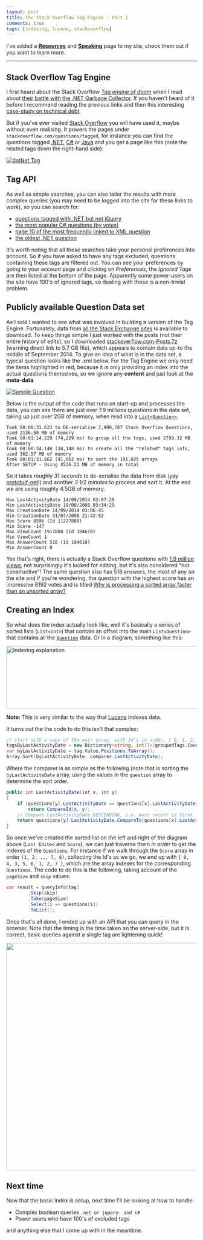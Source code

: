 ```yaml
---
layout: post
title: The Stack Overflow Tag Engine – Part 1
comments: true
tags: [indexing, lucene, stackoverflow]
---
```


I've added a [**Resources**]({{base}}/resources/)</a> and [**Speaking**]({{base}}/speaking/) page to my site, check them out if you want to learn more.

---------------------------------------

## <a name="Introduction"></a>**Stack Overflow Tag Engine**

I first heard about the Stack Overflow <a href="http://samsaffron.com/archive/2011/10/28/in-managed-code-we-trust-our-recent-battles-with-the-net-garbage-collector" target="_blank">*Tag engine of doom*</a> when I read about <a href="http://blog.marcgravell.com/2011/10/assault-by-gc.html" target="_blank">their battle with the .NET Garbage Collector</a>. If you haven't heard of it before I recommend reading the previous links and then this interesting <a href="http://blog.marcgravell.com/2014/04/technical-debt-case-study-tags.html" target="_blank">case-study on technical debt</a>.

But if you've ever visited <a href="http://www.stackoverflow.com" target="_blank">Stack Overflow</a> you will have used it, maybe without even realising. It powers the pages under `stackoverflow.com/questions/tagged`, for instance you can find the questions tagged <a href="http://stackoverflow.com/questions/tagged/.net" target="_blank">.NET</a>, <a href="http://stackoverflow.com/questions/tagged/c%23" target="_blank">C#</a> or <a href="http://stackoverflow.com/questions/tagged/java" target="_blank">Java</a> and you get a page like this (note the related tags down the right-hand side):

<a href="http://stackoverflow.com/questions/tagged/.net" target="_blank"><img src="https://mattwarrendotorg.files.wordpress.com/2014/10/dotnet-tag.png?w=900" alt="dotNet Tag" class="aligncenter" /></a>

## <a name="TagAPI"></a>**Tag API**
As well as simple searches, you can also tailor the results with more complex queries (you may need to be logged into the site for these links to work), so you can search for:

- <a href="http://stackoverflow.com/questions/tagged/.net+or+jquery-" target="_blank">questions tagged with .NET but not jQuery</a>
- <a href="http://stackoverflow.com/questions/tagged/c%23?order=desc&amp;sort=votes" target="_blank">the most popular C# questions (by votes)</a>
- <a href="http://stackoverflow.com/questions/tagged/xml?sort=frequent&amp;page=10&amp;pagesize=5" target="_blank">page 10 of the most frequently linked to XML question</a>
- <a href="http://stackoverflow.com/questions/tagged/.net?page=197709&amp;sort=newest&amp;pagesize=1" target="_blank">the oldest .NET question</a> 

It's worth noting that all these searches take your personal preferences into account. So if you have asked to have any tags excluded, questions containing these tags are filtered out. You can see your preferences by going to your account page and clicking on *Preferences*, the *Ignored Tags* are then listed at the bottom of the page. Apparently some power-users on the site have 100's of ignored tags, so dealing with these is a non-trivial problem.

## <a name="DataSet"></a>**Publicly available Question Data set**

As I said I wanted to see what was involved in building a version of the Tag Engine. Fortunately, data from <a href="https://archive.org/details/stackexchange" target="_blank">all the Stack Exchange sites</a> is available to download. To keep things simple I just worked with the posts (not their entire history of edits), so I downloaded <a href="https://archive.org/download/stackexchange/stackoverflow.com-Posts.7z" target="_blank">stackoverflow.com-Posts.7z</a> (warning direct link to 5.7 GB file), which appears to contain data up-to the middle of September 2014. To give an idea of what is in the data set, a typical question looks like the .xml below. For the Tag Engine we only need the items highlighted in red, because it is only providing an index into the actual questions themselves, so we ignore any **content** and just look at the **meta-data**.

<a href="https://mattwarrendotorg.files.wordpress.com/2014/10/sample-question-parts-used-highlighted-in-red.png" target="_blank"><img src="https://mattwarrendotorg.files.wordpress.com/2014/10/sample-question-parts-used-highlighted-in-red.png?w=600" alt="Sample Question" class="aligncenter" /></a>

Below is the output of the code that runs on start-up and processes the data, you can see there are just over 7.9 millions questions in the data set, taking up just over 2GB of memory, when read into a <a href="https://github.com/mattwarren/StackOverflowTagServer/blob/master/Shared/Question.cs" target="_blank">`List<Question>`</a>.

```
Took 00:00:31.623 to DE-serialise 7,990,787 Stack Overflow Questions, used 2136.50 MB of memory
Took 00:01:14.229 (74,229 ms) to group all the tags, used 2799.32 MB of memory
Took 00:00:34.148 (34,148 ms) to create all the "related" tags info, used 362.57 MB of memory
Took 00:01:31.662 (91,662 ms) to sort the 191,025 arrays
After SETUP - Using 4536.21 MB of memory in total
```

So it takes roughly *31 seconds* to de-serialise the data from disk (yay [protobuf-net](https://code.google.com/p/protobuf-net/)!) and another *3 1/2 minutes* to process and sort it. At the end we are using roughly 4.5GB of memory.

```
Max LastActivityDate 14/09/2014 03:07:29
Min LastActivityDate 18/08/2008 03:34:29
Max CreationDate 14/09/2014 03:06:45
Min CreationDate 31/07/2008 21:42:52
Max Score 8596 (Id 11227809)
Min Score -147
Max ViewCount 1917888 (Id 184618)
Min ViewCount 1
Max AnswerCount 518 (Id 184618)
Min AnswerCount 0
```

Yes that's right, there is actually a Stack Overflow questions with <a href="http://stackoverflow.com/questions/184618/what-is-the-best-comment-in-source-code-you-have-ever-encountered" target="_blank">1.9 million views</a>, not surprisingly it's locked for editing, but it's also considered "not constructive"! The same question also has 518 answers, the most of any on the site and if you're wondering, the question with the highest score has an impressive 8192 votes and is titled <a href="http://stackoverflow.com/questions/11227809/why-is-processing-a-sorted-array-faster-than-an-unsorted-array" target="_blank">Why is processing a sorted array faster than an unsorted array?</a>

## <a name="CreatingAnIndex"></a>**Creating an Index**
So what does the index actually look like, well it's basically a series of sorted lists (`List<int>`) that contain an offset into the main `List<Question>` that contains all the <a href="https://github.com/mattwarren/StackOverflowTagServer/blob/master/Shared/Question.cs" target="_blank">`Question`</a> data. Or in a diagram, something like this:

<a href="https://mattwarrendotorg.files.wordpress.com/2014/11/indexing-explanation.png" target="_blank"><img src="https://mattwarrendotorg.files.wordpress.com/2014/11/indexing-explanation.png?w=760" alt="Indexing explanation" width="660" height="165" class="aligncenter size-large wp-image-1020" /></a>

**Note:** This is very similar to the way that <a href="http://lucene.apache.org/" target="_blank">Lucene</a> indexes data.

It turns out the the code to do this isn't that complex:

``` csharp
// start with a copy of the main array, with Id's in order, { 0, 1, 2, 3, 4, 5, ..... }
tagsByLastActivityDate = new Dictionary<string, int[]>(groupedTags.Count);
var byLastActivityDate = tag.Value.Positions.ToArray(); 
Array.Sort(byLastActivityDate, comparer.LastActivityDate);
```

Where the comparer is as simple as the following (note that is sorting the `byLastActiviteDate` array, using the values in the `question` array to determine the sort order.

``` csharp
public int LastActivityDate(int x, int y)
{
    if (questions[y].LastActivityDate == questions[x].LastActivityDate)
        return CompareId(x, y);
    // Compare LastActivityDate DESCENDING, i.e. most recent is first
    return questions[y].LastActivityDate.CompareTo(questions[x].LastActivityDate);
}
```

So once we've created the sorted list on the left and right of the diagram above (`Last Edited` and `Score`), we can just traverse them *in order* to get the indexes of the `Questions`. For instance if we walk through the `Score` array in order `(1, 2, .., 7, 8)`, collecting the Id's as we go, we end up with `{ 8, 4, 3, 5, 6, 1, 2, 7 }`, which are the array indexes for the corresponding `Questions`. The code to do this is the following, taking account of the `pageSize` and `skip` values:

``` csharp
var result = queryInfo[tag]
        .Skip(skip)
        .Take(pageSize)
        .Select(i => questions[i])
        .ToList();
```

Once that's all done, I ended up with an API that you can query in the browser. Note that the timing is the time taken on the server-side, but it is correct, basic queries against a single tag are lightening quick!

<a href="https://pbs.twimg.com/media/B0BU8CRCcAAte5f.png:large" target="_blank"><img src="https://pbs.twimg.com/media/B0BU8CRCcAAte5f.png:large" width="610" height="600" class="aligncenter" /></a>

## <a name="NextTime"></a>**Next time**
Now that the basic index is setup, next time I'll be looking at how to handle:

- Complex boolean queries `.net or jquery- and c#`
- Power users who have 100's of excluded tags

and anything else that I come up with in the meantime.